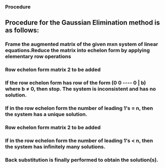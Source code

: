 ### Procedure
## Procedure for the Gaussian Elimination method is as follows:

### Frame the augmented matrix of the given mxn system of linear equations.Reduce the matrix into echelon form by applying elementary row operations

### Row echelon form matrix 2 to be added

### If the row echelon form has row of the form (0 0 ---- 0 | b) where b ≠ 0, then stop. The system is inconsistent and has no solution.
### If in the row echelon form the number of leading 1's = n, then the system has a unique solution.

### Row echelon form matrix 2 to be added

### If in the row echelon form the number of leading 1's < n, then the system has infinitely many solutions.
### Back substitution is finally performed to obtain the solution(s).